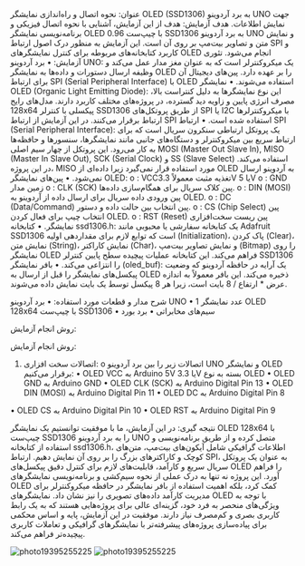عنوان: 
نحوه اتصال و راه‌اندازی نمایشگر OLED (SSD1306) به برد آردوینو UNO جهت نمایش اطلاعات.
هدف آزمایش:
هدف از این آزمایش، آشنایی با نحوه اتصال فیزیکی و برنامه‌نویسی نمایشگر OLED 0.96 با چیپ‌ست SSD1306 به برد آردوینو UNO و نمایش متن و تصاویر بیت‌مپ بر روی آن است. این آزمایش به منظور درک اصول ارتباط SPI و کاربرد کتابخانه‌های مربوطه برای کنترل نمایشگرهای OLED انجام می‌شود.
تئوری آزمایش:
•	برد آردوینو UNO: یک میکروکنترلر است که به عنوان مغز مدار عمل می‌کند و وظیفه ارسال دستورات و داده‌ها به نمایشگر OLED را بر عهده دارد. پین‌های دیجیتال آن برای ارتباط SPI (Serial Peripheral Interface) با OLED استفاده می‌شوند.
•	نمایشگر OLED (Organic Light Emitting Diode): این نوع نمایشگرها به دلیل کنتراست بالا، مصرف انرژی پایین و زاویه دید گسترده، در پروژه‌های مختلف کاربرد دارند. مدل‌های رایج 128x64 پیکسلی با کنترلر SSD1306 از طریق پروتکل‌های SPI یا I2C با میکروکنترلرها ارتباط برقرار می‌کنند. در این آزمایش از ارتباط SPI استفاده شده است.
•	ارتباط SPI (Serial Peripheral Interface): یک پروتکل ارتباطی سنکرون سریال است که برای ارتباط سریع بین میکروکنترلر و دستگاه‌های جانبی مانند نمایشگرها، سنسورها و حافظه‌ها به کار می‌رود. این پروتکل از چهار سیم اصلی MOSI (Master Out Slave In), MISO (Master In Slave Out), SCK (Serial Clock) و SS (Slave Select) استفاده می‌کند. در این پروژه، MISO مورد استفاده قرار نمی‌گیرد زیرا داده‌ای از OLED به آردوینو ارسال نمی‌شود.
•	پین‌های نمایشگر OLED:
o	 : VCCتغذیه مثبت معمولاً  3.3V یا 5V
o	: GND زمین مدار
o	: CLK (SCK) پین کلاک سریال برای همگام‌سازی داده‌ها.
o	: DIN (MOSI) پین ورودی داده سریال برای ارسال داده از آردوینو به OLED.
o	 : DC (Data/Command) پین انتخاب بین حالت داده و دستور.
o	 : CS (Chip Select) پین انتخاب چیپ برای فعال کردن OLED.
o	 : RST (Reset) پین ریست سخت‌افزاری نمایشگر.
•	کتابخانه ssd1306.h: یک کتابخانه سفارشی یا محبوبی مانند Adafruit SSD1306 است که توابع لازم برای مقداردهی اولیه (Initialization)، پاک کردن (Clear)، نمایش متن (String)، نمایش کاراکتر (Char)، و نمایش تصاویر بیت‌مپ (Bitmap) را روی نمایشگر OLED فراهم می‌کند. این کتابخانه عملیات پیچیده سطح پایین کنترلر SSD1306 را انتزاعی می‌کند.
•	بافر نمایشگر (oled_buf): یک آرایه در حافظه آردوینو که وضعیت پیکسل‌های نمایشگر را قبل از ارسال به OLED ذخیره می‌کند. این بافر معمولاً به اندازه عرض * ارتفاع / 8 بایت است، زیرا هر 8 پیکسل توسط یک بایت نمایش داده می‌شوند.


شرح مدار و قطعات مورد استفاده:
•	برد آردوینو UNO
•	  1 عدد نمایشگر OLED 128x64 با چیپ‌ست SSD1306
•	سیم‌های مخابراتی
•	برد بورد

روش انجام آزمایش:

روش انجام آزمایش:
1.	اتصالات سخت افزاری:
o	اتصالات زیر را بین برد آردوینو UNO و نمایشگر OLED برقرار می‌کنیم:
•	OLED VCC به Arduino 5V یا 3.3V بسته به نوع OLED
•	OLED GND به Arduino GND
•	OLED CLK (SCK) به Arduino Digital Pin 13
•	OLED DIN (MOSI) به Arduino Digital Pin 11
•	OLED DC به Arduino Digital Pin 8

•	OLED CS به Arduino Digital Pin 10
•	OLED RST به Arduino Digital Pin 9

نتیجه گیری:
در این آزمایش، ما با موفقیت توانستیم یک نمایشگر OLED 128x64 با چیپ‌ست SSD1306 را به برد آردوینو UNO متصل کرده و از طریق برنامه‌نویسی و استفاده از کتابخانه ssd1306.h، اطلاعات گرافیکی شامل آیکون‌های بیت‌مپ، متن‌های کوچک و کاراکترهای بزرگ را بر روی آن نمایش دهیم. ارتباط SPI، به عنوان یک پروتکل سریال سریع و کارآمد، قابلیت‌های لازم برای کنترل دقیق پیکسل‌های OLED را فراهم آورد. این پروژه نه تنها به درک عملی از نحوه سیم‌کشی و برنامه‌نویسی نمایشگرهای OLED کمک کرد، بلکه اهمیت استفاده از بافر نمایشگر در حافظه میکروکنترلر برای مدیریت کارآمد داده‌های تصویری را نیز نشان داد. نمایشگرهای OLED با توجه به ویژگی‌های منحصر به فرد خود، گزینه‌ای عالی برای پروژه‌هایی هستند که به یک رابط کاربری بصری و کم‌مصرف نیاز دارند. موفقیت در این آزمایش، پایه و اساس محکمی برای پیاده‌سازی پروژه‌های پیشرفته‌تر با نمایشگرهای گرافیکی و تعاملات کاربری پیچیده‌تر فراهم می‌کند.





![photo19395255225](https://github.com/user-attachments/assets/0940391e-963d-4e79-8f0c-bc85febe7642)
![photo19395255225](https://uupload.ir/view/44bd6855-dd8e-4b2a-a1c9-198b74053756_h1gn.mp4/)






